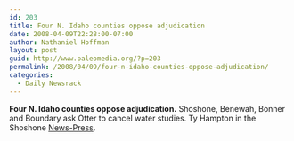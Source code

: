 ```yaml
---
id: 203
title: Four N. Idaho counties oppose adjudication
date: 2008-04-09T22:28:00-07:00
author: Nathaniel Hoffman
layout: post
guid: http://www.paleomedia.org/?p=203
permalink: /2008/04/09/four-n-idaho-counties-oppose-adjudication/
categories:
  - Daily Newsrack
---
```

**Four N. Idaho counties oppose adjudication.** Shoshone, Benewah, Bonner and Boundary ask Otter to cancel water studies. Ty Hampton in the Shoshone [News-Press](http://www.shoshonenewspress.com/articles/2008/04/09/news/news01.txt).